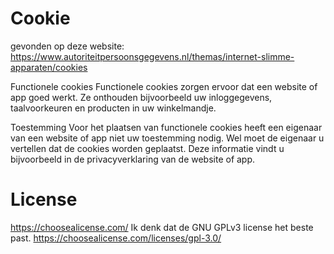 # Cookie
gevonden op deze website:    https://www.autoriteitpersoonsgegevens.nl/themas/internet-slimme-apparaten/cookies

Functionele cookies
Functionele cookies zorgen ervoor dat een website of app goed werkt. Ze onthouden bijvoorbeeld uw inloggegevens, taalvoorkeuren en producten in uw winkelmandje.

Toestemming
Voor het plaatsen van functionele cookies heeft een eigenaar van een website of app niet uw toestemming nodig. Wel moet de eigenaar u vertellen dat de cookies worden geplaatst. Deze informatie vindt u bijvoorbeeld in de privacyverklaring van de website of app.

# License
https://choosealicense.com/
Ik denk dat de GNU GPLv3 license het beste past.
https://choosealicense.com/licenses/gpl-3.0/
